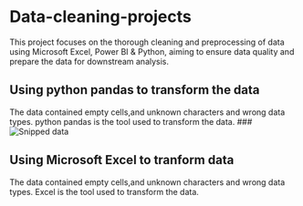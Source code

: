 # Data-cleaning-projects
This project focuses on the thorough cleaning and preprocessing of  data using Microsoft Excel, Power BI &amp; Python, aiming to ensure data quality and prepare the data for downstream analysis.

## Using python pandas to transform the data
 The data contained empty cells,and unknown characters and wrong data types. python pandas is the tool used to transform the data.
###![Snipped data](https://github.com/Xtomiwa/Data-cleaning-projects/assets/112486285/a1d08720-4dfe-4651-9347-0c1518cadce6)

## Using Microsoft Excel to tranform data
The data contained empty cells,and unknown characters and wrong data types. Excel is the tool used to transform the data.



